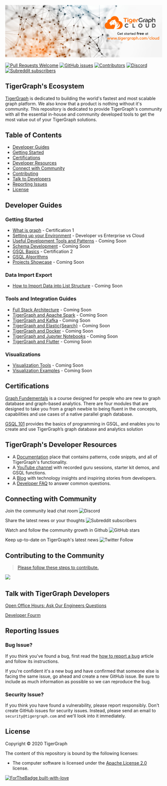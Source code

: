 ![TigerGraph Banner](docs/images/github/tgcloudbanner.png)

[![Pull Requests Welcome](https://img.shields.io/badge/PRs-welcome-brightgreen.svg?style=flat)](http://makeapullrequest.com)
[![GitHub issues](https://img.shields.io/github/issues-raw/tigergraph/ecosys)](https://github.com/tigergraph/ecosys/issues)
[![Contributors](https://img.shields.io/github/contributors/tigergraph/ecosys)](https://github.com/tigergraph/ecosys/graphs/contributors)
[![Discord](https://img.shields.io/discord/640707678297128980?label=Community%20Chat)](https://discordapp.com/channels/640707678297128980)
[![Subreddit subscribers](https://img.shields.io/reddit/subreddit-subscribers/tigergraph?style=flat)](https://www.reddit.com/r/tigergraph/)

## TigerGraph's Ecosystem 

[TigerGraph](https://www.tigergraph.com) is dedicated to building the world's fastest and most scalable graph platform. We also know that a product is nothing without it's community. This repository is dedicated to provide TigerGraph's community with all the essential in-house and community developed tools to get the most value out of your TigerGraph solutions. 

## Table of Contents

* [Developer Guides](#developer-guides)
* [Getting Started](#getting-started)
* [Certifications](#certifications)
* [Developer Resources](#tigergraphs-developer-resources)
* [Connect with Community](#connecting-with-community)
* [Contributing](#contributing-to-the-comunity)
* [Talk to Developers](#talk-with-tigergraph-developers)
* [Reporting Issues](#reporting-issues)
* [License](#license)


## Developer Guides
### Getting Started
* [What is graph](https://www.tigergraph.com/certification-graph-fundamentals/) - Certification 1
* [Setting up your Environment](/) - Developer vs Enterprise vs Cloud
* [Useful Development Tools and Patterns](./third-party/README.md) - Coming Soon
* [Schema Development](/) - Coming Soon
* [GSQL Basics](https://www.tigergraph.com/certification-gsql-101/) - Certification 2
* [GSQL Algorithms](https://docs.tigergraph.com/graph-algorithm-library)
* [Projects Showcase](/) - Coming Soon

### Data Import Export
* [How to Import Data into List Structure](/) - Coming Soon

### Tools and Integration Guides
* [Full Stack Architecture](/) - Coming Soon
* [TigerGraph and Apache Spark](/) - Coming Soon
* [TigerGraph and Kafka](/) - Coming Soon
* [TigerGraph and Elastic{Search}](/) - Coming Soon
* [TigerGraph and Docker](/) - Coming Soon
* [TigerGraph and Jupyter Notebooks](/) - Coming Soon
* [TigerGraph and Flutter](/) - Coming Soon

### Visualizations
* [Visualization Tools](/) - Coming Soon
* [Visualization Examples](/) - Coming Soon


## Certifications

[Graph Fundementals](https://www.tigergraph.com/certification-graph-fundamentals/) is a course designed for people who are new to graph database and graph-based analytics. There are four modules that are designed to take you from a graph newbie to being fluent in the concepts, capabilities and use cases of a native parallel graph database.

[GSQL 101](https://www.tigergraph.com/certification-gsql-101/) provides the basics of programming in GSQL, and enables you to create and use TigerGraph’s graph database and analytics solution


## TigerGraph's Developer Resources

- A [Documentation](https://docs.tigergraph.com/) place that contains patterns, code snippts, and all of TigerGraph's functionality.
- A [YouTube channel](https://youtube.com/TigerGraph) with recorded guru sessions, starter kit demos, and GSQL functions.
- A [Blog](https://www.tigergraph.com/blog/) with technology insights and inspiring stories from developers.
- A [Developer FAQ](https://www.tigergraph.com/developerfaq/) to answer common questions.

## Connecting with Community

Join the community lead chat room  ![Discord](https://img.shields.io/discord/640707678297128980?label=Community%20Chat&logo=discord&style=social) 

Share the latest news or your thoughts ![Subreddit subscribers](https://img.shields.io/reddit/subreddit-subscribers/tigergraph?style=social)

Watch and follow the community growth in Github ![GitHub stars](https://img.shields.io/github/stars/tigergraph/ecosys?style=social)

Keep up-to-date on TigerGraph's latest news ![Twitter Follow](https://img.shields.io/twitter/follow/TigerGraphDB?style=social)

## Contributing to the Community

> [Please follow these steps to contribute.](CONTRIBUTING.md)

<a href="https://github.com/tigergraph/ecosys/graphs/contributors"><img src="https://opencollective.com/shields/contributors.svg?width=890" /></a>


## Talk with TigerGraph Developers
[Open Office Hours: Ask Our Engineers Questions](https://info.tigergraph.com/officehours)

[Developer Fourm](https://groups.google.com/a/opengsql.org/forum/#!forum/gsql-users)

<!--- TODO: add link to actual report a bug--->
## Reporting Issues

### Bug Issue?
If you think you've found a bug, first read the [how to report a bug](https://www.TigerGraph/bog/how-to-report-a-bug/) article and follow its instructions.

If you're confident it's a new bug and have confirmed that someone else is facing the same issue, go ahead and create a new GitHub issue. Be sure to include as much information as possible so we can reproduce the bug.

### Security Issue?

If you think you have found a vulnerability, please report responsibly. Don't create GitHub issues for security issues. Instead, please send an email to `security@tigergraph.com` and we'll look into it immediately.

## License

Copyright © 2020 TigerGraph

The content of this repository is bound by the following licenses:

- The computer software is licensed under the [Apache License 2.0](LICENSE.md) license.

[![ForTheBadge built-with-love](http://ForTheBadge.com/images/badges/built-with-love.svg)](https://tigergraph.com)
